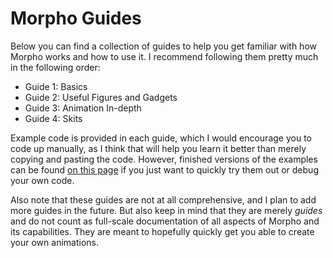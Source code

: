 # Morpho Guides

Below you can find a collection of guides to help you get familiar with how Morpho works and how to use it. I recommend following them pretty much in the following order:

- Guide 1: Basics
- Guide 2: Useful Figures and Gadgets
- Guide 3: Animation In-depth
- Guide 4: Skits

Example code is provided in each guide, which I would encourage you to code up manually, as I think that will help you learn it better than merely copying and pasting the code. However, finished versions of the examples can be found [on this page](https://github.com/morpho-matters/morpholib/tree/master/examples) if you just want to quickly try them out or debug your own code.

Also note that these guides are not at all comprehensive, and I plan to add more guides in the future. But also keep in mind that they are merely *guides* and do not count as full-scale documentation of all aspects of Morpho and its capabilities. They are meant to hopefully quickly get you able to create your own animations.